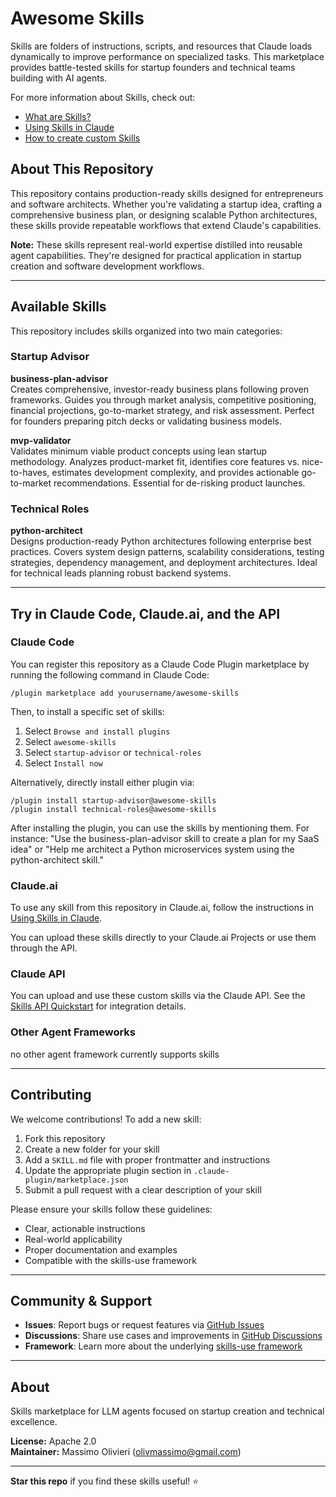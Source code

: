 # Awesome Skills

Skills are folders of instructions, scripts, and resources that Claude loads dynamically to improve performance on specialized tasks. This marketplace provides battle-tested skills for startup founders and technical teams building with AI agents.

For more information about Skills, check out:
- [What are Skills?](https://docs.anthropic.com/en/docs/claude-code/skills)
- [Using Skills in Claude](https://support.claude.com/en/articles/12512198-how-to-create-custom-skills)
- [How to create custom Skills](https://support.claude.com/en/articles/12512198-how-to-create-custom-skills)

## About This Repository

This repository contains production-ready skills designed for entrepreneurs and software architects. Whether you're validating a startup idea, crafting a comprehensive business plan, or designing scalable Python architectures, these skills provide repeatable workflows that extend Claude's capabilities.

**Note:** These skills represent real-world expertise distilled into reusable agent capabilities. They're designed for practical application in startup creation and software development workflows.

---

## Available Skills

This repository includes skills organized into two main categories:

### Startup Advisor

**business-plan-advisor**  
Creates comprehensive, investor-ready business plans following proven frameworks. Guides you through market analysis, competitive positioning, financial projections, go-to-market strategy, and risk assessment. Perfect for founders preparing pitch decks or validating business models.

**mvp-validator**  
Validates minimum viable product concepts using lean startup methodology. Analyzes product-market fit, identifies core features vs. nice-to-haves, estimates development complexity, and provides actionable go-to-market recommendations. Essential for de-risking product launches.

### Technical Roles

**python-architect**  
Designs production-ready Python architectures following enterprise best practices. Covers system design patterns, scalability considerations, testing strategies, dependency management, and deployment architectures. Ideal for technical leads planning robust backend systems.

---

## Try in Claude Code, Claude.ai, and the API

### Claude Code

You can register this repository as a Claude Code Plugin marketplace by running the following command in Claude Code:

```
/plugin marketplace add yourusername/awesome-skills
```

Then, to install a specific set of skills:

1. Select `Browse and install plugins`
2. Select `awesome-skills`
3. Select `startup-advisor` or `technical-roles`
4. Select `Install now`

Alternatively, directly install either plugin via:

```
/plugin install startup-advisor@awesome-skills
/plugin install technical-roles@awesome-skills
```

After installing the plugin, you can use the skills by mentioning them. For instance: "Use the business-plan-advisor skill to create a plan for my SaaS idea" or "Help me architect a Python microservices system using the python-architect skill."

### Claude.ai

To use any skill from this repository in Claude.ai, follow the instructions in [Using Skills in Claude](https://support.claude.com/en/articles/12512198-how-to-create-custom-skills).

You can upload these skills directly to your Claude.ai Projects or use them through the API.

### Claude API

You can upload and use these custom skills via the Claude API. See the [Skills API Quickstart](https://docs.anthropic.com/en/docs/claude-code/skills) for integration details.

### Other Agent Frameworks

no other agent framework currently supports skills

---

## Contributing

We welcome contributions! To add a new skill:

1. Fork this repository
2. Create a new folder for your skill
3. Add a `SKILL.md` file with proper frontmatter and instructions
4. Update the appropriate plugin section in `.claude-plugin/marketplace.json`
5. Submit a pull request with a clear description of your skill

Please ensure your skills follow these guidelines:
- Clear, actionable instructions
- Real-world applicability
- Proper documentation and examples
- Compatible with the skills-use framework

---

## Community & Support

- **Issues**: Report bugs or request features via [GitHub Issues](https://github.com/maxvaega/awesome-skills/issues)
- **Discussions**: Share use cases and improvements in [GitHub Discussions](https://github.com/maxvaega/awesome-skills/discussions)
- **Framework**: Learn more about the underlying [skills-use framework](https://github.com/maxvaega/skills-use)

---

## About

Skills marketplace for LLM agents focused on startup creation and technical excellence.

**License:** Apache 2.0  
**Maintainer:** Massimo Olivieri (olivmassimo@gmail.com)

---

**Star this repo** if you find these skills useful! ⭐
